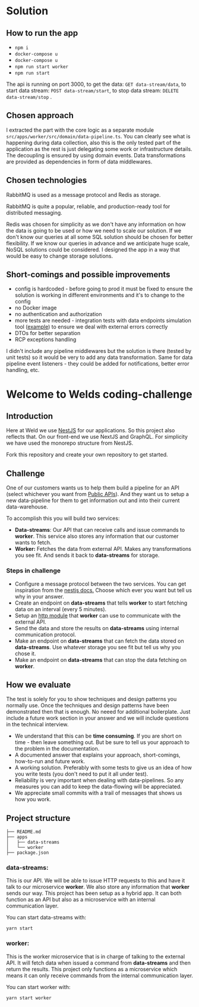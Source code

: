 # Solution

## How to run the app
- `npm i`
- `docker-compose u`
- `docker-compose u`
- `npm run start worker`
- `npm run start`

The api is running on port 3000, to get the data: `GET data-stream/data`, to start data stream: `POST data-stream/start`, to stop data stream: `DELETE data-stream/stop` .

## Chosen approach

I extracted the part with the core logic as a separate module `src/apps/worker/src/domain/data-pipeline.ts`. You can clearly see what is happening during data collection, also this is the only tested part of the application as the rest is just delegating some work or infrastructure details. The decoupling is ensured by using domain events. Data transformations are provided as dependencies in form of data middlewares.

## Chosen technologies

RabbitMQ is used as a message protocol and Redis as storage.

RabbitMQ is quite a popular, reliable, and production-ready tool for distributed messaging.

Redis was chosen for simplicity as we don't have any information on how the data is going to be used or how we need to scale our solution. If we don't know our queries at all some SQL solution should be chosen for better flexibility. If we know our queries in advance and we anticipate huge scale, NoSQL solutions could be considered. I designed the app in a way that would be easy to change storage solutions.

## Short-comings and possible improvements

- config is hardcoded - before going to prod it must be fixed to ensure the solution is working in different environments and it's to change to the config
- no Docker image
- no authentication and authorization
- more tests are needed - integration tests with data endpoints simulation tool ([example](https://netflix.github.io/pollyjs/#/)) to ensure we deal with external errors correctly
- DTOs for better separation
- RCP exceptions handling

I didn't include any pipeline middlewares but the solution is there (tested by unit tests) so it would be very to add any data transformation. Same for data pipeline event listeners - they could be added for notifications, better error handling, etc.


# Welcome to Welds coding-challenge

## Introduction
Here at Weld we use [NestJS](https://nestjs.com/) for our applications. So this project also reflects that. On our front-end we use NextJS and GraphQL. For simplicity we have used the monorepo structure from NestJS.

Fork this repository and create your own repository to get started.

## Challenge
One of our customers wants us to help them build a pipeline for an API (select whichever you want from [Public APIs](https://github.com/public-apis/public-apis)). And they want us to setup a new data-pipeline for them to get information out and into their current data-warehouse.

To accomplish this you will build two services:
- **Data-streams**: Our API that can receive calls and issue commands to **worker**. This service also stores any information that our customer wants to fetch.
- **Worker:** Fetches the data from external API. Makes any transformations you see fit. And sends it back to **data-streams** for storage.

### Steps in challenge
- Configure a message protocol between the two services. You can get inspiration from the [nestjs docs.](https://docs.nestjs.com/microservices/basics) Choose which ever you want but tell us why in your answer.
- Create an endpoint on **data-streams** that tells **worker** to start fetching data on an interval (every 5 minutes).
- Setup an [http module](https://docs.nestjs.com/techniques/http-module) that **worker** can use to communicate with the external API.
- Send the data and store the results on **data-streams** using internal communication protocol.
- Make an endpoint on **data-streams** that can fetch the data stored on **data-streams**. Use whatever storage you see fit but tell us why you chose it.
- Make an endpoint on **data-streams** that can stop the data fetching on **worker**.

## How we evaluate
The test is solely for you to show techniques and design patterns you normally use. Once the techniques and design patterns have been demonstrated then that is enough. No neeed for additional boilerplate. Just include a future work section in your answer and we will include questions in the technical interview.

- We understand that this can be **time consuming**. If you are short on time - then leave something out. But be sure to tell us your approach to the problem in the documentation.
- A documented answer that explains your approach, short-comings, how-to-run and future work.
- A working solution. Preferably with some tests to give us an idea of how you write tests (you don't need to put it all under test).
- Reliability is very important when dealing with data-pipelines. So any measures you can add to keep the data-flowing will be appreciated.
- We appreciate small commits with a trail of messages that shows us how you work.

## Project structure
```
├── README.md
├── apps
│   ├── data-streams
│   └── worker
├── package.json
```
### data-streams:
This is our API. We will be able to issue HTTP requests to this and have it talk to our microservice **worker**.
We also store any information that **worker** sends our way. This project has been setup as a hybrid app. It can both function as an API but also as a microservice with an internal communication layer.

You can start data-streams with:
```
yarn start
```

### worker:
This is the worker microservice that is in charge of talking to the external API. It will fetch data when issued a command from **data-streams** and then return the results. This project only functions as a microservice which means it can only receive commands from the internal communication layer.

You can start worker with:
```
yarn start worker
```
